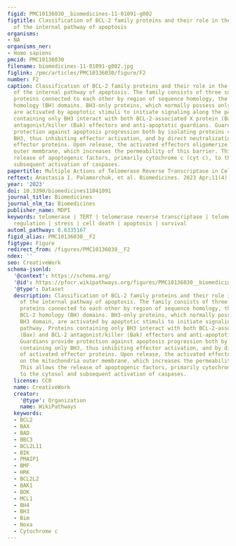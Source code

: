 ```yaml
---
figid: PMC10136030__biomedicines-11-01091-g002
figtitle: Classification of BCL-2 family proteins and their role in the regulation
  of the internal pathway of apoptosis
organisms:
- NA
organisms_ner:
- Homo sapiens
pmcid: PMC10136030
filename: biomedicines-11-01091-g002.jpg
figlink: /pmc/articles/PMC10136030/figure/F2
number: F2
caption: Classification of BCL-2 family proteins and their role in the regulation
  of the internal pathway of apoptosis. The family consists of three subgroups of
  proteins connected to each other by region of sequence homology, the so-called BCL-2
  homology (BH) domains. BH3-only proteins, which normally possess only the BH3 domain,
  are activated by apoptotic stimuli to initiate signaling along the pathway. Proteins
  containing only BH3 interact with both BCL-2-associated X protein (Bax) and BCL-2
  antagonist/killer (Bak) effectors and anti-apoptotic guardians. Guardians provide
  protection against apoptosis progression both by isolating proteins containing only
  BH3, thus inhibiting effector activation, and by direct neutralization of activated
  effector proteins. Upon release, the activated effectors oligomerize on the mitochondria
  outer membrane, which increases the permeability of this barrier. This allows the
  release of apoptogenic factors, primarily cytochrome c (cyt c), to the cytosol and
  subsequent activation of caspases.
papertitle: Multiple Actions of Telomerase Reverse Transcriptase in Cell Death Regulation
reftext: Anastasia I. Palamarchuk, et al. Biomedicines. 2023 Apr;11(4).
year: '2023'
doi: 10.3390/biomedicines11041091
journal_title: Biomedicines
journal_nlm_ta: Biomedicines
publisher_name: MDPI
keywords: telomerase | TERT | telomerase reverse transcriptase | telomeres | gene
  regulation | stress | cell death | apoptosis | survival
automl_pathway: 0.6335167
figid_alias: PMC10136030__F2
figtype: Figure
redirect_from: /figures/PMC10136030__F2
ndex: ''
seo: CreativeWork
schema-jsonld:
  '@context': https://schema.org/
  '@id': https://pfocr.wikipathways.org/figures/PMC10136030__biomedicines-11-01091-g002.html
  '@type': Dataset
  description: Classification of BCL-2 family proteins and their role in the regulation
    of the internal pathway of apoptosis. The family consists of three subgroups of
    proteins connected to each other by region of sequence homology, the so-called
    BCL-2 homology (BH) domains. BH3-only proteins, which normally possess only the
    BH3 domain, are activated by apoptotic stimuli to initiate signaling along the
    pathway. Proteins containing only BH3 interact with both BCL-2-associated X protein
    (Bax) and BCL-2 antagonist/killer (Bak) effectors and anti-apoptotic guardians.
    Guardians provide protection against apoptosis progression both by isolating proteins
    containing only BH3, thus inhibiting effector activation, and by direct neutralization
    of activated effector proteins. Upon release, the activated effectors oligomerize
    on the mitochondria outer membrane, which increases the permeability of this barrier.
    This allows the release of apoptogenic factors, primarily cytochrome c (cyt c),
    to the cytosol and subsequent activation of caspases.
  license: CC0
  name: CreativeWork
  creator:
    '@type': Organization
    name: WikiPathways
  keywords:
  - BCL2
  - BAX
  - BAD
  - BBC3
  - BCL2L11
  - BIK
  - PMAIP1
  - BMF
  - HRK
  - BCL2L2
  - BAK1
  - BOK
  - MCL1
  - BH4
  - BH3
  - Bim
  - Noxa
  - Cytochrome c
---
```


